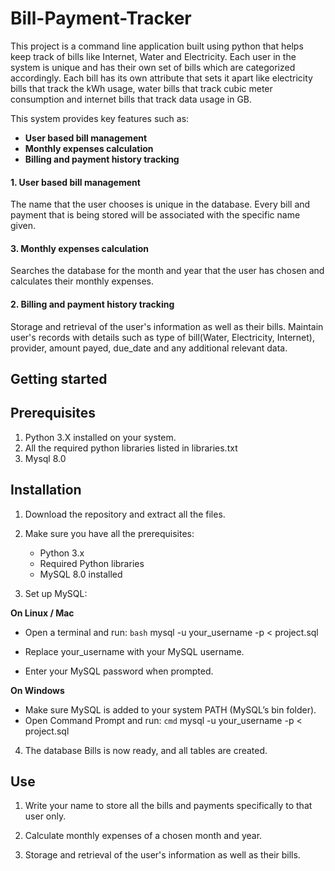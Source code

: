 # Bill-Payment-Tracker
This project is a command line application built using python that helps keep track of bills like Internet, Water and Electricity. Each user in the system is unique and has their own set of bills which are categorized accordingly. Each bill has its own attribute that sets it apart like electricity bills that track the kWh usage, water bills that track cubic meter consumption and internet bills that track data usage in GB. 

This system provides key features such as:

* **User based bill management**
* **Monthly expenses calculation**
* **Billing and payment history tracking**

<h4>1. User based bill management</h4>

The name that the user chooses is unique in the database. 
Every bill and payment that is being stored will be associated with the specific name given.

<h4>3. Monthly expenses calculation</h4>

Searches the database for the month and year that the user has chosen and calculates their monthly expenses.

<h4>2. Billing and payment history tracking</h4>

Storage and retrieval of the user's information as well as their bills.
Maintain user's records with details such as type of bill(Water, Electricity, Internet), provider, amount payed, due_date and any additional relevant data.

## Getting started

## Prerequisites

1. Python 3.X installed on your system.
2. All the required python libraries listed in libraries.txt
3. Mysql 8.0

## Installation

1. Download the repository and extract all the files.

2. Make sure you have all the prerequisites:
   - Python 3.x
   - Required Python libraries
   - MySQL 8.0 installed

3. Set up MySQL:

 **On Linux / Mac** 
 
   * Open a terminal and run:
     ```bash```
     mysql -u your_username -p < project.sql

   * Replace your_username with your MySQL username.

   * Enter your MySQL password when prompted.

 **On Windows**
   * Make sure MySQL is added to your system PATH (MySQL’s bin folder).
   * Open Command Prompt and run:
   ```cmd```
   mysql -u your_username -p < project.sql

4. The database Bills is now ready, and all tables are created.

## Use

1. Write your name to store all the bills and payments specifically to that user only.

2. Calculate monthly expenses of a chosen month and year.

3. Storage and retrieval of the user's information as well as their bills.
